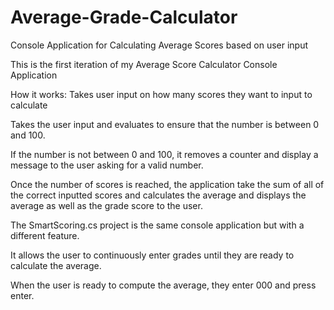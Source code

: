 # Average-Grade-Calculator

Console Application for Calculating Average Scores based on user input

This is the first iteration of my Average Score Calculator Console Application

How it works:
Takes user input on how many scores they want to input to calculate

Takes the user input and evaluates to ensure that the number is between 0 and 100.

If the number is not between 0 and 100, it removes a counter and display a message to the user asking for a valid number.

Once the number of scores is reached, the application take the sum of all of the correct inputted scores and calculates the average and displays the average as well as the grade score to the user.

The SmartScoring.cs project is the same console application but with a different feature.

It allows the user to continuously enter grades until they are ready to calculate the average.

When the user is ready to compute the average, they enter 000 and press enter.


